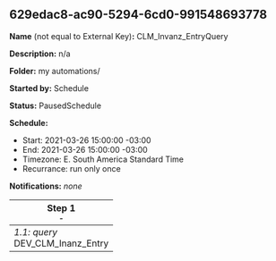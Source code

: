 ## 629edac8-ac90-5294-6cd0-991548693778

**Name** (not equal to External Key)**:** CLM_Invanz_EntryQuery

**Description:** n/a

**Folder:** my automations/

**Started by:** Schedule

**Status:** PausedSchedule

**Schedule:**

* Start: 2021-03-26 15:00:00 -03:00
* End: 2021-03-26 15:00:00 -03:00
* Timezone: E. South America Standard Time
* Recurrance: run only once

**Notifications:** _none_


| Step 1<br>_<small>-</small>_ |
| --- |
| _1.1: query_<br>DEV_CLM_Inanz_Entry |
